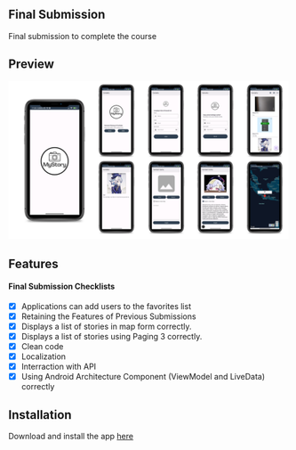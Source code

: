 ## Final Submission
Final submission to complete the course

## Preview
![preview](https://github.com/abdullahhalis/Dicoding-IntermediateAndroid/blob/master/MyStory/app/screenshots/preview-submission-apps.png)

## Features
#### Final Submission Checklists

- [x] Applications can add users to the favorites list
- [x] Retaining the Features of Previous Submissions
- [x] Displays a list of stories in map form correctly.
- [x] Displays a list of stories using Paging 3 correctly.
- [x] Clean code
- [x] Localization
- [x] Interraction with API
- [x] Using Android Architecture Component (ViewModel and LiveData) correctly

## Installation
Download and install the app [here](https://github.com/abdullahhalis/Dicoding-IntermediateAndroid/releases/download/v.1.0-beta/MyStory.apk)
